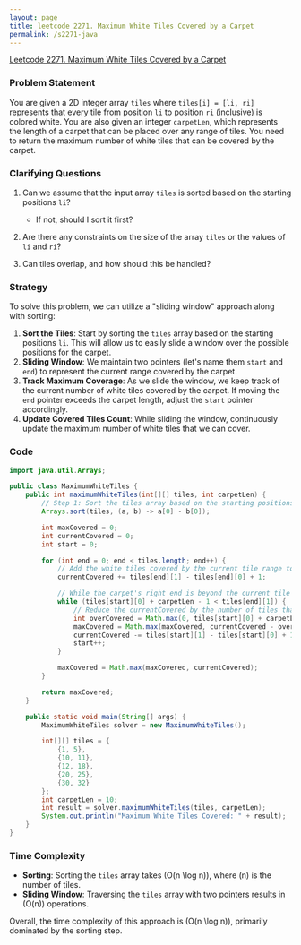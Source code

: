 ```yaml
---
layout: page
title: leetcode 2271. Maximum White Tiles Covered by a Carpet
permalink: /s2271-java
---
```

[Leetcode 2271. Maximum White Tiles Covered by a Carpet](https://algoadvance.github.io/algoadvance/l2271)
### Problem Statement

You are given a 2D integer array `tiles` where `tiles[i] = [li, ri]` represents that every tile from position `li` to position `ri` (inclusive) is colored white. You are also given an integer `carpetLen`, which represents the length of a carpet that can be placed over any range of tiles. You need to return the maximum number of white tiles that can be covered by the carpet.

### Clarifying Questions

1. Can we assume that the input array `tiles` is sorted based on the starting positions `li`?
   - If not, should I sort it first?
   
2. Are there any constraints on the size of the array `tiles` or the values of `li` and `ri`?
   
3. Can tiles overlap, and how should this be handled?

### Strategy

To solve this problem, we can utilize a "sliding window" approach along with sorting:

1. **Sort the Tiles**: Start by sorting the `tiles` array based on the starting positions `li`. This will allow us to easily slide a window over the possible positions for the carpet.
2. **Sliding Window**: We maintain two pointers (let's name them `start` and `end`) to represent the current range covered by the carpet.
3. **Track Maximum Coverage**: As we slide the window, we keep track of the current number of white tiles covered by the carpet. If moving the `end` pointer exceeds the carpet length, adjust the `start` pointer accordingly.
4. **Update Covered Tiles Count**: While sliding the window, continuously update the maximum number of white tiles that we can cover.

### Code

```java
import java.util.Arrays;

public class MaximumWhiteTiles {
    public int maximumWhiteTiles(int[][] tiles, int carpetLen) {
        // Step 1: Sort the tiles array based on the starting positions
        Arrays.sort(tiles, (a, b) -> a[0] - b[0]);

        int maxCovered = 0;
        int currentCovered = 0;
        int start = 0;

        for (int end = 0; end < tiles.length; end++) {
            // Add the white tiles covered by the current tile range to currentCovered
            currentCovered += tiles[end][1] - tiles[end][0] + 1;

            // While the carpet's right end is beyond the current tile's left end
            while (tiles[start][0] + carpetLen - 1 < tiles[end][1]) {
                // Reduce the currentCovered by the number of tiles that the carpet cannot cover
                int overCovered = Math.max(0, tiles[start][0] + carpetLen - tiles[end][0]);
                maxCovered = Math.max(maxCovered, currentCovered - overCovered);
                currentCovered -= tiles[start][1] - tiles[start][0] + 1;
                start++;
            }

            maxCovered = Math.max(maxCovered, currentCovered);
        }

        return maxCovered;
    }

    public static void main(String[] args) {
        MaximumWhiteTiles solver = new MaximumWhiteTiles();

        int[][] tiles = {
            {1, 5},
            {10, 11},
            {12, 18},
            {20, 25},
            {30, 32}
        };
        int carpetLen = 10;
        int result = solver.maximumWhiteTiles(tiles, carpetLen);
        System.out.println("Maximum White Tiles Covered: " + result);  // Output should be 9
    }
}
```

### Time Complexity

- **Sorting**: Sorting the `tiles` array takes \(O(n \log n)\), where \(n\) is the number of tiles.
- **Sliding Window**: Traversing the `tiles` array with two pointers results in \(O(n)\) operations.

Overall, the time complexity of this approach is \(O(n \log n)\), primarily dominated by the sorting step.